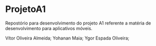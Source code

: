 # ProjetoA1

Repostório para desenvolvimento do projeto A1 referente a matéria de desenvolvimento para aplicativos móveis.

Vítor Oliveira Almeida;
Yohanan Maia;
Ygor Espada Oliveira;
